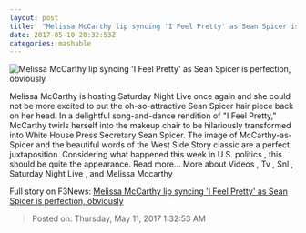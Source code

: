 ```yaml
---
layout: post
title:  "Melissa McCarthy lip syncing 'I Feel Pretty' as Sean Spicer is perfection, obviously"
date: 2017-05-10 20:32:53Z
categories: mashable
---
```


![Melissa McCarthy lip syncing 'I Feel Pretty' as Sean Spicer is perfection, obviously](http://i.amz.mshcdn.com/59Z_oYg3PAURz_3SR-LRq9iwKpg=/1200x630/2017%2F05%2F10%2Fe5%2F400f1434ac934983b50a1320f6289211.1e1bc.jpg)

Melissa McCarthy is hosting Saturday Night Live once again and she could not be more excited to put the oh-so-attractive Sean Spicer hair piece back on her head. In a delightful song-and-dance rendition of "I Feel Pretty," McCarthy twirls herself into the makeup chair to be hilariously transformed into White House Press Secretary Sean Spicer. The image of McCarthy-as-Spicer and the beautiful words of the West Side Story classic are a perfect juxtaposition. Considering what happened this week in U.S. politics , this should be quite the appearance. Read more... More about Videos , Tv , Snl , Saturday Night Live , and Melissa Mccarthy


Full story on F3News: [Melissa McCarthy lip syncing 'I Feel Pretty' as Sean Spicer is perfection, obviously](http://www.f3nws.com/n/WFebnD)

> Posted on: Thursday, May 11, 2017 1:32:53 AM
